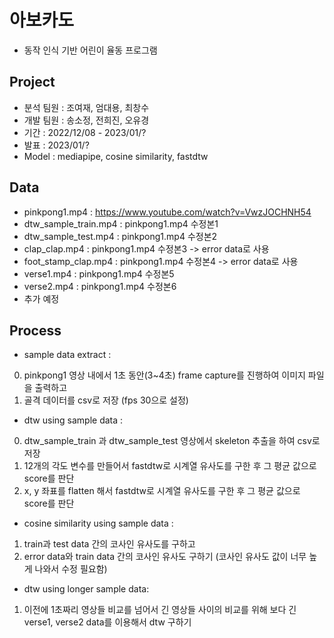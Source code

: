# 아보카도
- 동작 인식 기반 어린이 율동 프로그램

## Project
- 분석 팀원 : 조여재, 엄대용, 최창수
- 개발 팀원 : 송소정, 전희진, 오유경
- 기간 : 2022/12/08 - 2023/01/?
- 발표 : 2023/01/?
- Model : mediapipe, cosine similarity, fastdtw
 
## Data
- pinkpong1.mp4 : https://www.youtube.com/watch?v=VwzJOCHNH54
- dtw_sample_train.mp4 : pinkpong1.mp4 수정본1
- dtw_sample_test.mp4 : pinkpong1.mp4 수정본2
- clap_clap.mp4 : pinkpong1.mp4 수정본3 -> error data로 사용
- foot_stamp_clap.mp4 : pinkpong1.mp4 수정본4 -> error data로 사용
- verse1.mp4 : pinkpong1.mp4 수정본5
- verse2.mp4 : pinkpong1.mp4 수정본6
- 추가 예정
 
## Process
- sample data extract : 
 0. pinkpong1 영상 내에서 1초 동안(3~4초) frame capture를 진행하여 이미지 파일을 출력하고 
 1. 골격 데이터를 csv로 저장 (fps 30으로 설정)
- dtw using sample data :
 0. dtw_sample_train 과 dtw_sample_test 영상에서 skeleton 추출을 하여 csv로 저장
 1. 12개의 각도 변수를 만들어서 fastdtw로 시계열 유사도를 구한 후 그 평균 값으로 score를 판단
 2. x, y 좌표를 flatten 해서 fastdtw로 시계열 유사도를 구한 후 그 평균 값으로 score를 판단
- cosine similarity using sample data : 
 1. train과 test data 간의 코사인 유사도를 구하고 
 2. error data와 train data 간의 코사인 유사도 구하기 (코사인 유사도 값이 너무 높게 나와서 수정 필요함)
- dtw using longer sample data: 
 1. 이전에 1초짜리 영상들 비교를 넘어서 긴 영상들 사이의 비교를 위해 보다 긴 verse1, verse2 data를 이용해서 dtw 구하기

